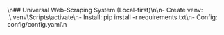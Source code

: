 \n## Universal Web-Scraping System (Local-first)\n\n- Create venv: .\\.venv\\Scripts\\activate\n- Install: pip install -r requirements.txt\n- Config: config/config.yaml\n
